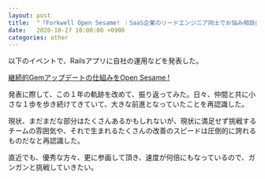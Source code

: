 ```yaml
---
layout: post
title:  "「Forkwell Open Sesame! ｜SaaS企業のリードエンジニア同士でお悩み相談会」に登壇"
date:   2020-10-27 10:00:00 +0900
categories: other
---
```


以下のイベントで、Railsアプリに自社の運用などを発表した。

[継続的Gemアップデートの仕組みをOpen Sesame !](https://forkwell.connpass.com/event/192250/)

発表に際して、この１年の軌跡を改めて、振り返ってみた。日々、仲間と共に小さな１歩を歩き続けてきていて、大きな前進となっていたことを再認識した。

現状、まだまだな部分はたくさんあるかもしれないが、現状に満足せず挑戦するチームの雰囲気や、それで生まれるたくさんの改善のスピードは圧倒的に誇れるものだなと再認識した。

直近でも、優秀な方々、更に参画して頂き、速度が何倍にもなっているので、ガンガンと挑戦していきたい。
